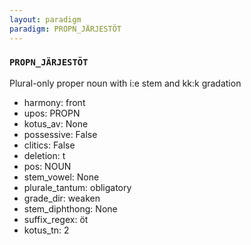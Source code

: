 ```yaml
---
layout: paradigm
paradigm: PROPN_JÄRJESTÖT
---
```

### ` PROPN_JÄRJESTÖT `

Plural-only proper noun with i:e stem and kk:k gradation
* harmony: front
* upos: PROPN
* kotus_av: None
* possessive: False
* clitics: False
* deletion: t
* pos: NOUN
* stem_vowel: None
* plurale_tantum: obligatory
* grade_dir: weaken
* stem_diphthong: None
* suffix_regex: öt
* kotus_tn: 2

